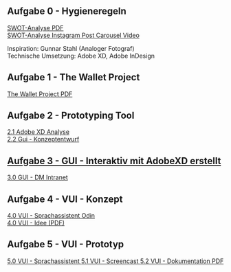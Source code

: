 ## Aufgabe 0 - Hygieneregeln
<a href="https://patrickneudert.github.io/IFD-WiSe20-21/Task0/Instagram-Screens.pdf"> SWOT-Analyse PDF</a> <br>
<a href="https://patrickneudert.github.io/IFD-WiSe20-21/Task0/Instagram-Prototyp.mp4"> SWOT-Analyse Instagram Post Carousel Video</a>
<p> Inspiration: Gunnar Stahl (Analoger Fotograf) <br> Technische Umsetzung: Adobe XD, Adobe InDesign </p>

## Aufgabe 1 - The Wallet Project
<a href="https://patrickneudert.github.io/IFD-WiSe20-21/Task0/Wallet.pdf"> The Wallet Project PDF</a>

## Aufgabe 2 - Prototyping Tool 
<a href="https://piazeller.github.io/IFDWiSe20-21/A02/A02.html"> 2.1 Adobe XD Analyse <br>
<a href="https://patrickneudert.github.io/IFD-WiSe20-21/Task0/kurs.pdf"> 2.2 Gui - Konzeptentwurf 
  
## Aufgabe 3 - GUI - Interaktiv mit AdobeXD erstellt
<a href="https://xd.adobe.com/view/b012cc91-b4f6-4071-8e99-14de77140228-e541/?fullscreen&hints=off"> 3.0 GUI - DM Intranet </a>
  
## Aufgabe 4 - VUI - Konzept
<a href="https://patrickneudert.github.io/IFD-WiSe20-21/Task0/NewFlow.pdf"> 4.0 VUI - Sprachassistent Odin </a>  
<a href="https://patrickneudert.github.io/IFD-WiSe20-21/Task0/task4.pdf"> 4.0 VUI - Idee (PDF) </a> 

## Aufgabe 5 - VUI - Prototyp
<a href="https://xd.adobe.com"> 5.0 VUI - Sprachassistent <a/>
<a href="https://patrickneudert.github.io/IFD-WiSe20-21/Task0/.pdf"> 5.1 VUI - Screencast </a>
<a href="https://patrickneudert.github.io/IFD-WiSe20-21/Task0/.pdf"> 5.2 VUI - Dokumentation PDF</a>
 
  


